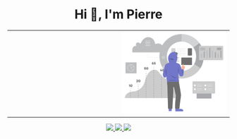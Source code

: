 <h1 align="center">Hi 👋, I'm Pierre</h1>

<table border="0">
 <tr style="width:100%">
    <td style="width:50%"></td>
    <td style="width:50%"><img src="./Data-report.svg" /></td>
 </tr>
</table>

<div align="center">
    <a href="">
        <img src="https://img.shields.io/badge/linkedin-blue?style=for-the-badge&logo=linkedin" />
    </a>
    <a href="">
        <img src="https://img.shields.io/badge/github-grey?style=for-the-badge&logo=github" />
    </a>
    <a href="">
        <img src="https://img.shields.io/badge/gmail-white?style=for-the-badge&logo=gmail" />
    </a>
</div>
